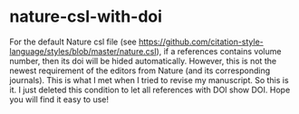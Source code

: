 # nature-csl-with-doi
For the default Nature csl file (see https://github.com/citation-style-language/styles/blob/master/nature.csl), if a references contains volume number, then its doi will be hided automatically.
However, this is not the newest requirement of the editors from Nature (and its corresponding journals). This is what I met when I tried to revise my manuscript.
So this is it. I just deleted this condition to let all references with DOI show DOI.
Hope you will find it easy to use!
